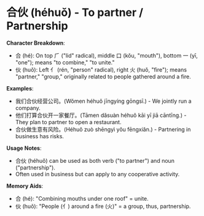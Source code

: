 # **合伙 (héhuǒ) - To partner / Partnership**

**Character Breakdown**:  
- 合 (hé): On top ⺁ ("lid" radical), middle 口 (kǒu, "mouth"), bottom 一 (yī, "one"); means "to combine," "to unite."  
- 伙 (huǒ): Left 亻 (rén, "person" radical), right 火 (huǒ, "fire"); means "partner," "group," originally related to people gathered around a fire.

**Examples**:  
- 我们合伙经营公司。(Wǒmen héhuǒ jīngyíng gōngsī.) - We jointly run a company.  
- 他们打算合伙开一家餐厅。(Tāmen dǎsuàn héhuǒ kāi yī jiā cāntīng.) - They plan to partner to open a restaurant.  
- 合伙做生意有风险。(Héhuǒ zuò shēngyì yǒu fēngxiǎn.) - Partnering in business has risks.

**Usage Notes**:  
- 合伙 (héhuǒ) can be used as both verb ("to partner") and noun ("partnership").  
- Often used in business but can apply to any cooperative activity.

**Memory Aids**:  
- 合 (hé): "Combining mouths under one roof" = unite.  
- 伙 (huǒ): "People (亻) around a fire (火)" = a group, thus, partnership.